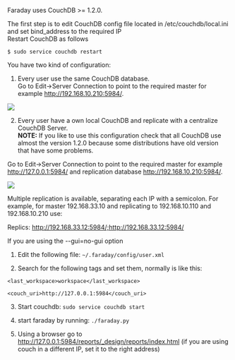 Faraday uses CouchDB >= 1.2.0.

The first step is to edit CouchDB config file located in /etc/couchdb/local.ini and set bind_address to the required IP  
Restart CouchDB as follows  
```
$ sudo service couchdb restart
```
You have two kind of configuration:  
1) Every user use the same CouchDB database.  
Go to Edit->Server Connection to point to the required master for example http://192.168.10.210:5984/.  

![](https://raw.github.com/wiki/infobyte/faraday/images/Couchdb_conf.png)

2) Every user have a own local CouchDB and replicate with a centralize CouchDB Server.  
**NOTE:** If you like to use this configuration check that all CouchDB use almost the version 1.2.0 because some distributions have old version that have some problems.  

Go to Edit->Server Connection to point to the required master for example http://127.0.0.1:5984/ and replication database http://192.168.10.210:5984/.  

![](https://raw.github.com/wiki/infobyte/faraday/images/Couchdb_conf2.png)

Multiple replication is available, separating each IP with a semicolon. For example, for master 192.168.33.10 and replicating to 192.168.10.110 and 192.168.10.210 use:  

Replics: http://192.168.33.12:5984/;http://192.168.33.12:5984/


If you are using the --gui=no-gui option

1) Edit the following file: `~/.faraday/config/user.xml`

2) Search for the following tags and set them, normally is like this:

`<last_workspace>workspace</last_workspace>`

`<couch_uri>http://127.0.0.1:5984</couch_uri>`

3) Start couchdb: `sudo service couchdb start`

4) start faraday by running: `./faraday.py`

5) Using a browser go to http://127.0.0.1:5984/reports/_design/reports/index.html (if you are using couch in a different IP, set it to the right address)